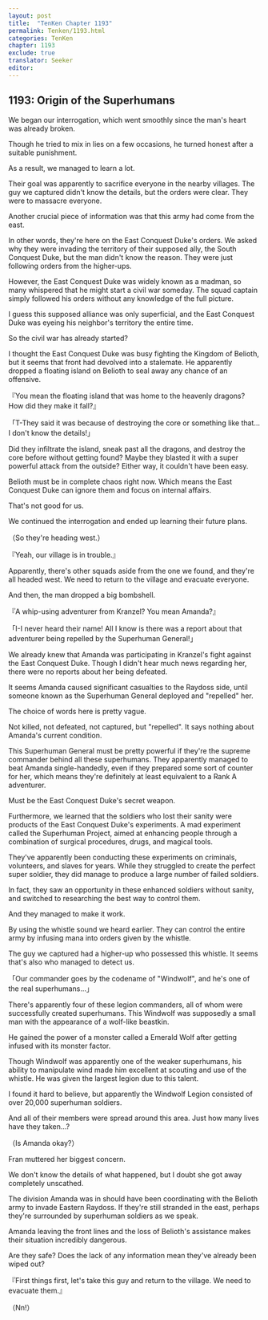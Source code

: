 ```yaml
---
layout: post
title:  "TenKen Chapter 1193"
permalink: Tenken/1193.html
categories: TenKen
chapter: 1193
exclude: true
translator: Seeker
editor: 
---
```

<h2>1193: Origin of the Superhumans</h2>

We began our interrogation, which went smoothly since the man's heart was already broken.

Though he tried to mix in lies on a few occasions, he turned honest after a suitable punishment.

As a result, we managed to learn a lot.

Their goal was apparently to sacrifice everyone in the nearby villages. The guy we captured didn't know the details, but the orders were clear. They were to massacre everyone.

Another crucial piece of information was that this army had come from the east.

In other words, they're here on the East Conquest Duke's orders. We asked why they were invading the territory of their supposed ally, the South Conquest Duke, but the man didn't know the reason. They were just following orders from the higher-ups.

However, the East Conquest Duke was widely known as a madman, so many whispered that he might start a civil war someday. The squad captain simply followed his orders without any knowledge of the full picture.

I guess this supposed alliance was only superficial, and the East Conquest Duke was eyeing his neighbor's territory the entire time.

So the civil war has already started?

I thought the East Conquest Duke was busy fighting the Kingdom of Belioth, but it seems that front had devolved into a stalemate. He apparently dropped a floating island on Belioth to seal away any chance of an offensive.

『You mean the floating island that was home to the heavenly dragons? How did they make it fall?』

「T-They said it was because of destroying the core or something like that... I don't know the details!」

Did they infiltrate the island, sneak past all the dragons, and destroy the core before without getting found? Maybe they blasted it with a super powerful attack from the outside? Either way, it couldn't have been easy.

Belioth must be in complete chaos right now. Which means the East Conquest Duke can ignore them and focus on internal affairs.

That's not good for us.

We continued the interrogation and ended up learning their future plans.

（So they're heading west.）

『Yeah, our village is in trouble.』

Apparently, there's other squads aside from the one we found, and they're all headed west. We need to return to the village and evacuate everyone.

And then, the man dropped a big bombshell.

『A whip-using adventurer from Kranzel? You mean Amanda?』

「I-I never heard their name! All I know is there was a report about that adventurer being repelled by the Superhuman General!」

We already knew that Amanda was participating in Kranzel's fight against the East Conquest Duke. Though I didn't hear much news regarding her, there were no reports about her being defeated.

It seems Amanda caused significant casualties to the Raydoss side, until someone known as the Superhuman General deployed and "repelled" her.

The choice of words here is pretty vague.

Not killed, not defeated, not captured, but "repelled". It says nothing about Amanda's current condition.

This Superhuman General must be pretty powerful if they're the supreme commander behind all these superhumans. They apparently managed to beat Amanda single-handedly, even if they prepared some sort of counter for her, which means they're definitely at least equivalent to a Rank A adventurer.

Must be the East Conquest Duke's secret weapon.

Furthermore, we learned that the soldiers who lost their sanity were products of the East Conquest Duke's experiments. A mad experiment called the Superhuman Project, aimed at enhancing people through a combination of surgical procedures, drugs, and magical tools.

They've apparently been conducting these experiments on criminals, volunteers, and slaves for years. While they struggled to create the perfect super soldier, they did manage to produce a large number of failed soldiers.

In fact, they saw an opportunity in these enhanced soldiers without sanity, and switched to researching the best way to control them.

And they managed to make it work.

By using the whistle sound we heard earlier. They can control the entire army by infusing mana into orders given by the whistle.

The guy we captured had a higher-up who possessed this whistle. It seems that's also who managed to detect us.

「Our commander goes by the codename of "Windwolf", and he's one of the real superhumans...」

There's apparently four of these legion commanders, all of whom were successfully created superhumans. This Windwolf was supposedly a small man with the appearance of a wolf-like beastkin.

He gained the power of a monster called a Emerald Wolf after getting infused with its monster factor.

Though Windwolf was apparently one of the weaker superhumans, his ability to manipulate wind made him excellent at scouting and use of the whistle. He was given the largest legion due to this talent.

I found it hard to believe, but apparently the Windwolf Legion consisted of over 20,000 superhuman soldiers.

And all of their members were spread around this area. Just how many lives have they taken...?

（Is Amanda okay?）

Fran muttered her biggest concern.

We don't know the details of what happened, but I doubt she got away completely unscathed.

The division Amanda was in should have been coordinating with the Belioth army to invade Eastern Raydoss. If they're still stranded in the east, perhaps they're surrounded by superhuman soldiers as we speak.

Amanda leaving the front lines and the loss of Belioth's assistance makes their situation incredibly dangerous.

Are they safe? Does the lack of any information mean they've already been wiped out?

『First things first, let's take this guy and return to the village. We need to evacuate them.』

（Nn!）



